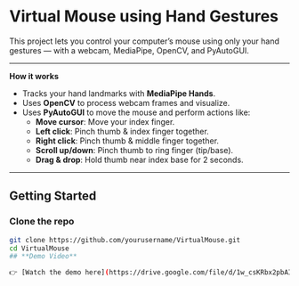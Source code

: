 # Virtual Mouse using Hand Gestures 

This project lets you control your computer’s mouse using only your hand gestures — with a webcam, MediaPipe, OpenCV, and PyAutoGUI.

---

**How it works**

- Tracks your hand landmarks with **MediaPipe Hands**.
- Uses **OpenCV** to process webcam frames and visualize.
- Uses **PyAutoGUI** to move the mouse and perform actions like:
  - **Move cursor**: Move your index finger.
  - **Left click**: Pinch thumb & index finger together.
  - **Right click**: Pinch thumb & middle finger together.
  - **Scroll up/down**: Pinch thumb to ring finger (tip/base).
  - **Drag & drop**: Hold thumb near index base for 2 seconds.

---

##  **Getting Started**

###  Clone the repo

```bash
git clone https://github.com/yourusername/VirtualMouse.git
cd VirtualMouse
## **Demo Video**

👉 [Watch the demo here](https://drive.google.com/file/d/1w_csKRbx2pbAIwcuqwyk7vQWz0YP6Tw2/view?usp=sharing)

